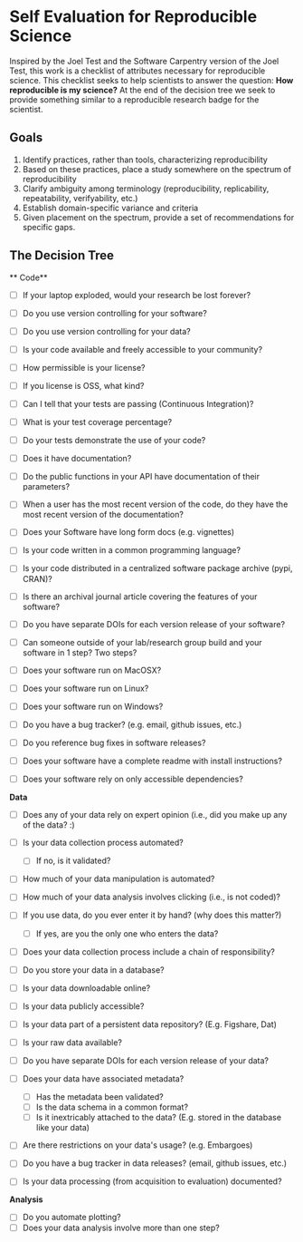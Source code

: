 
# Self Evaluation for Reproducible Science

Inspired by the Joel Test and the Software Carpentry version of the Joel Test, 
this work is a checklist of attributes necessary for reproducible science. 
This checklist seeks to help scientists to answer the question: **How 
reproducible is my science?** At the end of the decision tree we seek to
provide something similar to a reproducible research badge for the scientist.

## Goals

1. Identify practices, rather than tools, characterizing reproducibility 
2. Based on these practices, place a study somewhere on the spectrum of
reproducibility
3. Clarify ambiguity among terminology (reproducibility, replicability, 
   repeatability, verifyability, etc.)
4. Establish domain-specific variance and criteria
5. Given placement on the spectrum, provide a set of recommendations for specific gaps.


## The Decision Tree


** Code**

- [ ] If your laptop exploded, would your research be lost forever?
- [ ] Do you use version controlling for your software?
- [ ] Do you use version controlling for your data?
- [ ] Is your code available and freely accessible to your community?
- [ ] How permissible is your license?
- [ ] If you license is OSS, what kind?
- [ ] Can I tell that your tests are passing (Continuous Integration)?
- [ ] What is your test coverage percentage?
- [ ] Do your tests demonstrate the use of your code?
- [ ] Does it have documentation?
- [ ] Do the public functions in your API have documentation of their parameters?
- [ ] When a user has the most recent version of the code, do they have the most recent version of the documentation?
- [ ] Does your Software have long form docs (e.g. vignettes)
- [ ] Is your code written in a common programming language?
- [ ] Is your code distributed in a centralized software package archive (pypi, CRAN)?
- [ ] Is there an archival journal article covering the features of your software?
- [ ] Do you have separate DOIs for each version release of your software?
- [ ] Can someone outside of your lab/research group build and your software in 1 step? Two steps?
- [ ] Does your software run on MacOSX?  
- [ ] Does your software run on Linux?  
- [ ] Does your software run on Windows?  
- [ ] Do you have a bug tracker? (e.g. email, github issues, etc.)
- [ ] Do you reference bug fixes in software releases?
- [ ] Does your software have a complete readme with install instructions?
- [ ] Does your software rely on only accessible dependencies?


**Data**

- [ ] Does any of your data rely on expert opinion (i.e., did you make up any of the data? :) 
- [ ] Is your data collection process automated?
    - [ ] If no, is it validated?
- [ ] How much of your data manipulation is automated?
- [ ] How much of your data analysis involves clicking (i.e., is not coded)?
- [ ] If you use data, do you ever enter it by hand? (why does this matter?)
    -  [ ] If yes, are you the only one who enters the data?
- [ ] Does your data collection process include a chain of responsibility?
- [ ] Do you store your data in a database?
- [ ] Is your data downloadable online?
- [ ] Is your data publicly accessible?
- [ ] Is your data part of a persistent data repository? (E.g. Figshare, Dat)
- [ ] Is your raw data available?
- [ ] Do you have separate DOIs for each version release of your data?
- [ ] Does your data have associated metadata?
    - [ ] Has the metadata been validated?
    - [ ] Is the data schema in a common format?
    - [ ] Is it inextricably attached to the data? (E.g. stored in the database like your data)
- [ ] Are there restrictions on your data's usage?  (e.g. Embargoes)
- [ ] Do you have a bug tracker in data releases? (email, github issues, etc.)
- [ ] Is your data processing (from acquisition to evaluation) documented?



**Analysis**

- [ ] Do you automate plotting?
- [ ] Does your data analysis involve more than one step?
